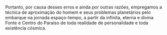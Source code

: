 ﻿Portanto, por causa desses erros e ainda por outras razões, empregamos a técnica de aproximação do homem e seus problemas planetários pelo embarque na jornada espaço-tempo, a partir da infinita, eterna e divina Fonte e Centro do Paraíso de toda realidade de personalidade e toda existência cósmica.